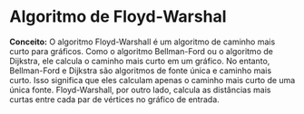 # Algoritmo de Floyd-Warshal

**Conceito:** O algoritmo Floyd-Warshall é um algoritmo de caminho mais curto para gráficos. Como o algoritmo Bellman-Ford ou o algoritmo de Dijkstra, ele calcula o caminho mais curto em um gráfico. No entanto, Bellman-Ford e Dijkstra são algoritmos de fonte única e caminho mais curto. Isso significa que eles calculam apenas o caminho mais curto de uma única fonte. Floyd-Warshall, por outro lado, calcula as distâncias mais curtas entre cada par de vértices no gráfico de entrada.
